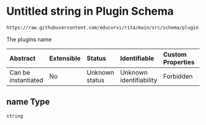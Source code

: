 # Untitled string in Plugin Schema

```txt
https://raw.githubusercontent.com/educorvi/rita/main/src/schema/plugin.json#/properties/name
```

The plugins name

| Abstract            | Extensible | Status         | Identifiable            | Custom Properties | Additional Properties | Access Restrictions | Defined In                                                           |
| :------------------ | :--------- | :------------- | :---------------------- | :---------------- | :-------------------- | :------------------ | :------------------------------------------------------------------- |
| Can be instantiated | No         | Unknown status | Unknown identifiability | Forbidden         | Allowed               | none                | [plugin.json\*](../../src/schema/plugin.json "open original schema") |

## name Type

`string`
